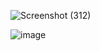 ![Screenshot (312)](https://user-images.githubusercontent.com/48757366/147871952-7609f98b-7eb4-426f-8c21-8442cd36eb48.png)



![image](https://user-images.githubusercontent.com/48757366/147871934-3dbd0470-d047-429a-9f1b-2e3cc76ae68b.png)
